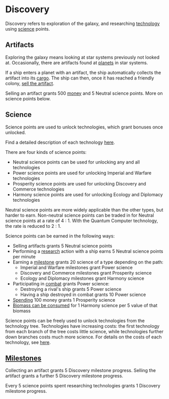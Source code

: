 # Discovery

Discovery refers to exploration of the galaxy, and researching [technology](../rulebook/glossary/technology.md) using [science](../rulebook/glossary/science.md) points. 

## Artifacts

Exploring the galaxy means looking at star systems previously not looked at. Occasionally, there are artifacts found at 
[planets](../rulebook/glossary/planet.md) in star systems. 

If a ship enters a planet with an artifact, the ship automatically collects the artifact into its [cargo](../rulebook/glossary/cargo.md). The ship can then, once it 
has reached a friendly colony, [sell the artifact](../rulebook/actions/sell_artifact.md).

Selling an artifact grants 500 [money](../rulebook/glossary/money.md) and 5 Neutral science points. More on science points below.

## Science

Science points are used to unlock technologies, which grant bonuses once unlocked. 

Find a detailed description of each technology [here](../rulebook/reference/technology_tree.md). 

There are four kinds of science points:
 - Neutral science points can be used for unlocking any and all technologies
 - Power science points are used for unlocking Imperial and Warfare technologies
 - Prosperity science points are used for unlocking Discovery and Commerce technologies
 - Harmony science points are used for unlocking Ecology and Diplomacy technologies

Neutral science points are more widely applicable than the other types, but harder to earn. Non-neutral science points 
can be traded in for Neutral science points at a rate of 4 : 1. With the Quantum Computer technology, the rate is reduced to 2 : 1. 

Science points can be earned in the following ways:
 - Selling artifacts grants 5 Neutral science points
 - Performing a [research](../rulebook/actions/research.md) action with a ship earns 5 Neutral science points per minute
 - Earning a [milestone](../rulebook/glossary/milestone.md) grants 20 science of a type depending on the path:
   - Imperial and Warfare milestones grant Power science
   - Discovery and Commerce milestones grant Prosperity science
   - Ecology and Diplomacy milestones grant Harmony science
 - Participating in [combat](../rulebook/glossary/combat.md) grants Power science:
   - Destroying a rival's ship grants 5 Power science
   - Having a ship destroyed in combat grants 10 Power science
 - [Spending](../rulebook/actions/fund_science.md) 100 money grants 1 Prosperity science
 - [Biomass can be consumed](../rulebook/actions/biology.md) for 1 Harmony science per 5 value of that biomass

Science points can be freely used to unlock technologies from the technology tree. Technologies have increasing costs: 
the first technology from each branch of the tree costs little science, while technologies further down branches costs 
much more science. For details on the costs of each technology, see [here](../rulebook/reference/technology_tree.md).

## [Milestones](../rulebook/glossary/milestone.md)

Collecting an artifact grants 5 Discovery milestone progress. Selling the artifact grants a further 5 Discovery milestone progress.

Every 5 science points spent researching technologies grants 1 Discovery milestone progress. 